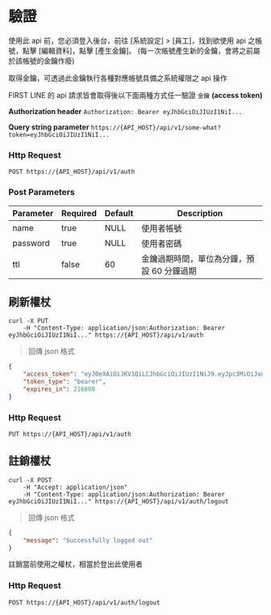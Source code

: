 # 驗證

<aside class="notice">使用此 api 前，您必須登入後台，前往 [系統設定] > [員工]，找到欲使用 api 之帳號，點擊 [編輯資料]，點擊 [產生金鑰]。 (每一次帳號產生新的金鑰，會將之前屬於該帳號的金鑰作廢)</aside>

取得金鑰，可透過此金鑰執行各種對應帳號具備之系統權限之 api 操作

FIRST LINE 的 api 請求皆會取得後以下面兩種方式任一驗證 `金鑰` **(access token)**

**Authorization header**
`Authorization: Bearer eyJhbGciOiJIUzI1NiI...`

**Query string parameter**
`https://{API_HOST}/api/v1/some-what?token=eyJhbGciOiJIUzI1NiI...`

### Http Request
`POST https://{API_HOST}/api/v1/auth`

### Post Parameters

Parameter | Required | Default | Description
--------- | -------- | ------- | -----------
name | true | NULL | 使用者帳號
password | true | NULL | 使用者密碼
ttl | false | 60 | 金鑰過期時間，單位為分鐘，預設 60 分鐘過期


## 刷新權杖

```shell
curl -X PUT
    -H "Content-Type: application/json:Authorization: Bearer eyJhbGciOiJIUzI1NiI..." https://{API_HOST}/api/v1/auth
```

> 回傳 json 格式

```json
{
    "access_token": "eyJ0eXAiOiJKV1QiLCJhbGciOiJIUzI1NiJ9.eyJpc3MiOiJodHRwOi8vYnNvLmxvY2FsaG9zdDo4MDAwL2FwaS92MS9hdXRoIiwiaWF0IjoxNTU0ODMxOTkyLCJleHAiOjE1NTUwNDgwNzksIm5iZiI6MTU1NDgzMjA3OSwianRpIjoiNzV2elE2cFVid2haTGU4UyIsInN1YiI6MSwicHJ2IjoiODdlMGFmMWVmOWZkMTU4MTJmZGVjOTcxNTNhMTRlMGIwNDc1NDZhYSIsImVtYWlsIjoib3JlaWxseS5zYWJyeW5hQGV4YW1wbGUub3JnIn0.-sQWox84CRUEtgTxKguPzDXe8kcZW4nArRDiveeiNt8",
    "token_type": "bearer",
    "expires_in": 216000
}
```

### Http Request
`PUT https://{API_HOST}/api/v1/auth`

## 註銷權杖

```shell
curl -X POST
    -H "Accept: application/json"
    -H "Content-Type: application/json:Authorization: Bearer eyJhbGciOiJIUzI1NiI..." https://{API_HOST}/api/v1/auth/logout
```

> 回傳 json 格式

```json
{
    "message": "Successfully logged out"
}
```

註銷當前使用之權杖，相當於登出此使用者

### Http Request
`POST https://{API_HOST}/api/v1/auth/logout`
